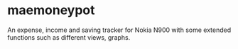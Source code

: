 # maemoneypot
An expense, income and saving tracker for Nokia N900 with some extended functions such as different views, graphs.
